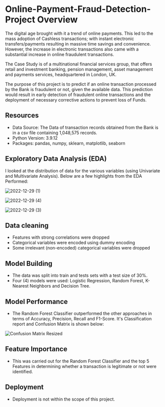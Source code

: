 # Online-Payment-Fraud-Detection- Project Overview
The digital age brought with it a trend of online payments. This led to the mass adoption of Cashless transactions; with instant electronic transfers/payments resulting in massive time savings and convenience. However, the increase in electronic transactions also came with a substantial increase in online fraudulent transactions.

The Case Study is of a multinational financial services group, that offers retail and investment banking, pension management, asset management and payments services, headquartered in London, UK.

The purpose of this project is to predict if an online transaction processed by the Bank is fraudulent or not, given the available data. This prediction would result in early detection of fraudulent online transactions and the deployment of necessary corrective actions to prevent loss of Funds.

## Resources
* Data Source: The Data of transaction records obtained from the Bank is in a csv file containing 1,048,575 records. 
* Python Version: 3.9.12
* Packages: pandas, numpy, sklearn, matplotlib, seaborn

## Exploratory Data Analysis (EDA)
I looked at the distribution of data for the various variables (using Univariate and Multivariate Analysis). Below are a few highlights from the EDA Performed:

![2022-12-29 (1)](https://user-images.githubusercontent.com/117505903/209954390-c5dcdcd5-2e2f-4714-abca-d3f2a6d8812a.png)

![2022-12-29 (4)](https://user-images.githubusercontent.com/117505903/209954401-644cfe2a-e30f-4b39-abda-7763d112dce1.png)

![2022-12-29 (3)](https://user-images.githubusercontent.com/117505903/209954418-bb393664-ed0a-4711-8723-00619903382b.png)


## Data cleaning 
* Features with strong correlations were dropped
* Categorical variables were encoded using dummy encoding
* Some irrelevant (non-encoded) categorical variables were dropped 

## Model Building
* The data was split into train and tests sets with a test size of 30%.
* Four (4) models were used: Logistic Regression, Random Forest, K-Nearest Neighbors and Decision Tree.

## Model Performance
* The Random Forest Classifier outperformed the other approaches in terms of Accuracy, Precision, Recall and F1-Score. It's Classification report and Confusion Matrix is shown below:

![Confusion Matrix Resized](https://user-images.githubusercontent.com/117505903/209953524-e20a1961-9d38-4aaf-9d6c-ac2d77220ba4.png)

## Feature Importance
* This was carried out for the Random Forest Classifier and the top 5 Features in determining whether a transaction is legitimate or not were identified.

## Deployment
* Deployment is not within the scope of this project.






